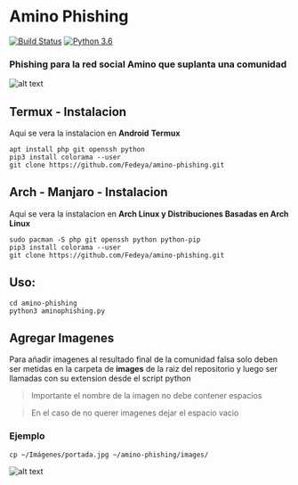# Amino Phishing

[![Build Status](https://travis-ci.org/Fedeya/amino-phishing.svg?branch=master)](https://travis-ci.org/Fedeya/amino-phishing)
[![Python 3.6](https://img.shields.io/badge/python-3.6%20%7C%203.7-green.svg)](https://www.python.org/downloads/release/python-360/)

### Phishing para la red social Amino que suplanta una comunidad

![alt text](https://i.imgur.com/EG1q7yf.png)

## Termux - Instalacion

Aqui se vera la instalacion en **Android** **Termux**

```
apt install php git openssh python
pip3 install colorama --user
git clone https://github.com/Fedeya/amino-phishing.git
```

## Arch - Manjaro - Instalacion

Aqui se vera la instalacion en **Arch Linux y Distribuciones Basadas en Arch Linux**

```
sudo pacman -S php git openssh python python-pip
pip3 install colorama --user
git clone https://github.com/Fedeya/amino-phishing.git
```

## Uso:

```
cd amino-phishing
python3 aminophishing.py
```

## Agregar Imagenes

Para añadir imagenes al resultado final de la comunidad falsa solo deben ser metidas en la carpeta de **images** de la raiz del repositorio y luego ser llamadas con su extension desde el script python

> Importante el nombre de la imagen no debe contener espacios

> En el caso de no querer imagenes dejar el espacio vacio

### Ejemplo

```
cp ~/Imágenes/portada.jpg ~/amino-phishing/images/
```

![alt text](https://i.imgur.com/9HUdBFA.png)
